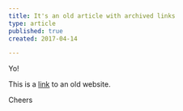 ```yaml
---
title: It's an old article with archived links
type: article
published: true
created: 2017-04-14

---
```


Yo!

This is a [link](https://web.archive.org/web/20171130114057/http://phantomjs.org/) to an old website.

Cheers
